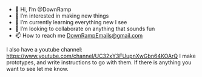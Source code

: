- 👋 Hi, I’m @DownRamp
- 👀 I’m interested in making new things
- 🌱 I’m currently learning everything new I see
- 💞️ I’m looking to collaborate on anything that sounds fun
- 📫 How to reach me DownRampEmails@gmail.com

I also have a youtube channel: https://www.youtube.com/channel/UC32xY3FUupnXwGbn64KOArQ
I make prototypes, and write instructions to go with them. If there is anything you want to see let me know. 

<!---
DownRamp/DownRamp is a ✨ special ✨ repository because its `README.md` (this file) appears on your GitHub profile.
You can click the Preview link to take a look at your changes.
--->
